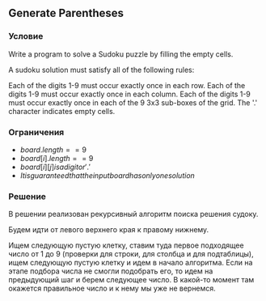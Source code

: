 ## Generate Parentheses

### Условие
Write a program to solve a Sudoku puzzle by filling the empty cells.

A sudoku solution must satisfy all of the following rules:

Each of the digits 1-9 must occur exactly once in each row.
Each of the digits 1-9 must occur exactly once in each column.
Each of the digits 1-9 must occur exactly once in each of the 9 3x3 sub-boxes of the grid.
The '.' character indicates empty cells.

### Ограничения
- $board.length == 9$
- $board[i].length == 9$
- $board[i][j] is a digit or '.'$
- $It is guaranteed that the input board has only one solution$

### Решение
В решении реализован рекурсивный алгоритм поиска решения судоку.

Будем идти от левого верхнего края к правому нижнему.

Ищем следующую пустую клетку, ставим туда первое подходящее число от 1 до 9 (проверки для строки, для столбца и для подтаблицы), ищем следующую пустую клетку и идем в начало алгоритма. Если на этапе подбора числа не смогли подобрать его, то идем на предыдующий шаг и берем следующее число.
В какой-то момент там окажется правильное число и к нему мы уже не вернемся.
